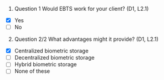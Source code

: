 1. Question 1
Would EBTS work for your client? (D1, L2.1)
- [x] Yes
- [ ] No

2. Question 2/2
What advantages might it provide? (D1, L2.1)
- [x] Centralized biometric storage
- [ ] Decentralized biometric storage
- [ ] Hybrid biometric storage
- [ ] None of these
